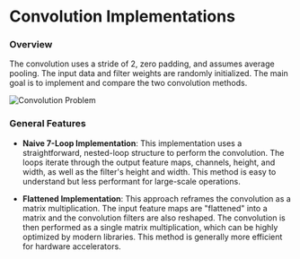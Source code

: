 # Convolution Implementations

### Overview
The convolution uses a stride of 2, zero padding, and assumes average pooling. The input data and filter weights are randomly initialized. The main goal is to implement and compare the two convolution methods.

![Convolution Problem](convolution/convolution/image.jpg)

### General Features
- **Naive 7-Loop Implementation**: This implementation uses a straightforward, nested-loop structure to perform the convolution. The loops iterate through the output feature maps, channels, height, and width, as well as the filter's height and width. This method is easy to understand but less performant for large-scale operations.

- **Flattened Implementation**: This approach reframes the convolution as a matrix multiplication. The input feature maps are "flattened" into a matrix and the convolution filters are also reshaped. The convolution is then performed as a single matrix multiplication, which can be highly optimized by modern libraries. This method is generally more efficient for hardware accelerators.

